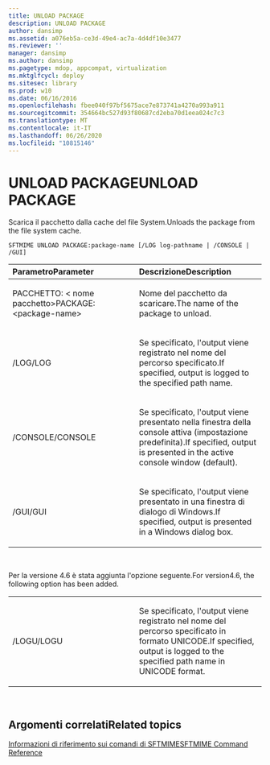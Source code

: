 ```yaml
---
title: UNLOAD PACKAGE
description: UNLOAD PACKAGE
author: dansimp
ms.assetid: a076eb5a-ce3d-49e4-ac7a-4d4df10e3477
ms.reviewer: ''
manager: dansimp
ms.author: dansimp
ms.pagetype: mdop, appcompat, virtualization
ms.mktglfcycl: deploy
ms.sitesec: library
ms.prod: w10
ms.date: 06/16/2016
ms.openlocfilehash: fbee040f97bf5675ace7e873741a4270a993a911
ms.sourcegitcommit: 354664bc527d93f80687cd2eba70d1eea024c7c3
ms.translationtype: MT
ms.contentlocale: it-IT
ms.lasthandoff: 06/26/2020
ms.locfileid: "10815146"
---
```

# <span data-ttu-id="72ab3-103">UNLOAD PACKAGE</span><span class="sxs-lookup"><span data-stu-id="72ab3-103">UNLOAD PACKAGE</span></span>


<span data-ttu-id="72ab3-104">Scarica il pacchetto dalla cache del file System.</span><span class="sxs-lookup"><span data-stu-id="72ab3-104">Unloads the package from the file system cache.</span></span>

`SFTMIME UNLOAD PACKAGE:package-name [/LOG log-pathname | /CONSOLE | /GUI]`

<table>
<colgroup>
<col width="50%" />
<col width="50%" />
</colgroup>
<thead>
<tr class="header">
<th align="left"><span data-ttu-id="72ab3-105">Parametro</span><span class="sxs-lookup"><span data-stu-id="72ab3-105">Parameter</span></span></th>
<th align="left"><span data-ttu-id="72ab3-106">Descrizione</span><span class="sxs-lookup"><span data-stu-id="72ab3-106">Description</span></span></th>
</tr>
</thead>
<tbody>
<tr class="odd">
<td align="left"><p><span data-ttu-id="72ab3-107">PACCHETTO: &lt; nome pacchetto&gt;</span><span class="sxs-lookup"><span data-stu-id="72ab3-107">PACKAGE:&lt;package-name&gt;</span></span></p></td>
<td align="left"><p><span data-ttu-id="72ab3-108">Nome del pacchetto da scaricare.</span><span class="sxs-lookup"><span data-stu-id="72ab3-108">The name of the package to unload.</span></span></p></td>
</tr>
<tr class="even">
<td align="left"><p><span data-ttu-id="72ab3-109">/LOG</span><span class="sxs-lookup"><span data-stu-id="72ab3-109">/LOG</span></span></p></td>
<td align="left"><p><span data-ttu-id="72ab3-110">Se specificato, l'output viene registrato nel nome del percorso specificato.</span><span class="sxs-lookup"><span data-stu-id="72ab3-110">If specified, output is logged to the specified path name.</span></span></p></td>
</tr>
<tr class="odd">
<td align="left"><p><span data-ttu-id="72ab3-111">/CONSOLE</span><span class="sxs-lookup"><span data-stu-id="72ab3-111">/CONSOLE</span></span></p></td>
<td align="left"><p><span data-ttu-id="72ab3-112">Se specificato, l'output viene presentato nella finestra della console attiva (impostazione predefinita).</span><span class="sxs-lookup"><span data-stu-id="72ab3-112">If specified, output is presented in the active console window (default).</span></span></p></td>
</tr>
<tr class="even">
<td align="left"><p><span data-ttu-id="72ab3-113">/GUI</span><span class="sxs-lookup"><span data-stu-id="72ab3-113">/GUI</span></span></p></td>
<td align="left"><p><span data-ttu-id="72ab3-114">Se specificato, l'output viene presentato in una finestra di dialogo di Windows.</span><span class="sxs-lookup"><span data-stu-id="72ab3-114">If specified, output is presented in a Windows dialog box.</span></span></p></td>
</tr>
</tbody>
</table>

 

<span data-ttu-id="72ab3-115">Per la versione 4.6 è stata aggiunta l'opzione seguente.</span><span class="sxs-lookup"><span data-stu-id="72ab3-115">For version4.6, the following option has been added.</span></span>

<table>
<colgroup>
<col width="50%" />
<col width="50%" />
</colgroup>
<tbody>
<tr class="odd">
<td align="left"><p><span data-ttu-id="72ab3-116">/LOGU</span><span class="sxs-lookup"><span data-stu-id="72ab3-116">/LOGU</span></span></p></td>
<td align="left"><p><span data-ttu-id="72ab3-117">Se specificato, l'output viene registrato nel nome del percorso specificato in formato UNICODE.</span><span class="sxs-lookup"><span data-stu-id="72ab3-117">If specified, output is logged to the specified path name in UNICODE format.</span></span></p></td>
</tr>
</tbody>
</table>

 

## <span data-ttu-id="72ab3-118">Argomenti correlati</span><span class="sxs-lookup"><span data-stu-id="72ab3-118">Related topics</span></span>


[<span data-ttu-id="72ab3-119">Informazioni di riferimento sui comandi di SFTMIME</span><span class="sxs-lookup"><span data-stu-id="72ab3-119">SFTMIME Command Reference</span></span>](sftmime--command-reference.md)

 

 





